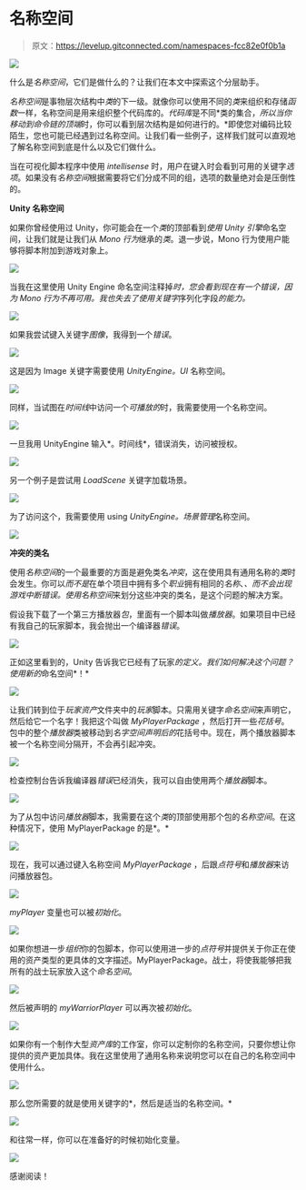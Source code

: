 # 名称空间

> 原文：<https://levelup.gitconnected.com/namespaces-fcc82e0f0b1a>

![](img/6d3810016dd3a57dbae6d735f8753dc3.png)

什么是*名称空间*，它们是做什么的？让我们在本文中探索这个分层助手。

*名称空间*是事物层次结构中*类*的下一级。就像你可以使用不同的*类*来组织和存储*函数*一样，名称空间是用来组织整个代码库的。*代码库*是不同*类的集合，*所以当你移动到命令链的顶端*时，你可以看到层次结构是如何进行的。*即使您对编码比较陌生，您也可能已经遇到过名称空间。让我们看一些例子，这样我们就可以直观地了解名称空间到底是什么以及它们做什么。

当在可视化脚本程序中使用 *intellisense* 时，用户在键入时会看到可用的关键字*选项*。如果没有*名称空间*根据需要将它们分成不同的组，选项的数量绝对会是压倒性的。

**Unity 名称空间**

如果你曾经使用过 Unity，你可能会在一个*类*的顶部看到*使用 Unity 引擎*命名空间，让我们就是让我们从 *Mono 行为*继承的*类*。退一步说，Mono 行为使用户能够将脚本附加到游戏对象上。

![](img/25ae891792984406c6e11e9f161e66f8.png)

当我在这里使用 Unity Engine 命名空间注释掉*时，您会看到现在有一个错误，因为 *Mono 行为*不再可用。我也失去了使用关键字*序列化字段*的能力。*

![](img/9c06a3043be4b323f097179824c97a8a.png)

如果我尝试键入关键字*图像*，我得到一个*错误*。

![](img/673df61e4e64ff08924ebada80f5a784.png)

这是因为 Image 关键字需要使用 *UnityEngine。UI* 名称空间。

![](img/657b1dcbd86f14ffe76c20978df4fb4e.png)

同样，当试图在*时间线*中访问一个*可播放的*时，我需要使用一个名称空间。

![](img/7c40b0ba985e049c85f8b9e76d5892bc.png)

一旦我用 UnityEngine 输入*。时间线*，错误消失，访问被授权。

![](img/adbe59b228bec42ae4df0ef34619d2ec.png)

另一个例子是尝试用 *LoadScene* 关键字加载场景。

![](img/2d0e3a9e54367d6643c8f7754f35ff41.png)

为了访问这个，我需要使用 using *UnityEngine。场景管理*名称空间。

![](img/a2a18aa4faa4e10555d89c1a15db1b5c.png)

**冲突的类名**

使用*名称空间*的一个最重要的方面是避免类名*冲突*，这在使用具有通用名称的*类*时会发生。你可以*而不是*在单个项目中拥有多个*职业*拥有相同的*名称*、*、*而不会出现游戏中断错误。使用*名称空间*来划分这些冲突的类名，是这个问题的解决方案。

假设我下载了一个第三方播放器*包*，里面有一个脚本叫做*播放器*。如果项目中已经有我自己的玩家脚本，我会抛出一个编译器*错误*。

![](img/d5d1c3c9f8a2b166eacf238065d714d4.png)

正如这里看到的，Unity 告诉我它已经有了玩家*的定义。我们如何解决这个问题？使用新的*命名空间*！*

![](img/6e205b85b09ddf2a43fe424839c75c54.png)

让我们转到位于*玩家资产*文件夹中的*玩家*脚本。只需用关键字*命名空间*来声明它，然后给它一个名字！我把这个叫做 *MyPlayerPackage* ，然后打开一些*花括号*。包中的整个*播放器*类被移动到*名字空间声明后的*花括号中。现在，两个播放器脚本被一个名称空间分隔开，不会再引起冲突。

![](img/db58809d46a3d8ccde6006b0137ae9df.png)

检查控制台告诉我编译器*错误*已经消失，我可以自由使用两个*播放器*脚本。

![](img/a01873b3171e25004fd6e998da9bddf9.png)

为了从包中访问*播放器*脚本，我需要在这个*类*的顶部使用那个包的*名称空间*。在这种情况下，使用 MyPlayerPackage 的是*。*

![](img/c9a4f1f9130478ff938a2b9be8039b3a.png)

现在，我可以通过键入名称空间 *MyPlayerPackage* ，后跟*点符号*和*播放器*来访问播放器包。

![](img/02b9845715d1d99121a29c2abcdda62f.png)

*myPlayer* 变量也可以被*初始化*。

![](img/baad1bad1b29cf008332d571ceb32dac.png)

如果你想进一步*组织*你的包脚本，你可以使用进一步的*点符号*并提供关于你正在使用的资产类型的更具体的文字描述。MyPlayerPackage。战士，将使我能够把我所有的战士玩家放入这个*命名空间*。

![](img/8d67379e492f84081656d3a35bcf56aa.png)

然后被声明的 *myWarriorPlayer* 可以再次被*初始化*。

![](img/f1d3cacda780325851536b2bfe1aadd3.png)

如果你有一个制作大型*资产库*的工作室，你可以定制你的名称空间，只要你想让你提供的资产更加具体。我在这里使用了通用名称来说明您可以在自己的名称空间中使用什么。

![](img/abd2c718e8f0edc66e3643c446415158.png)

那么您所需要的就是使用关键字的*，然后是适当的名称空间。*

![](img/25989b8bdf192199857128b000fdb991.png)

和往常一样，你可以在准备好的时候初始化变量。

![](img/33e0c264c7eb7414cc563c7c30348494.png)

感谢阅读！